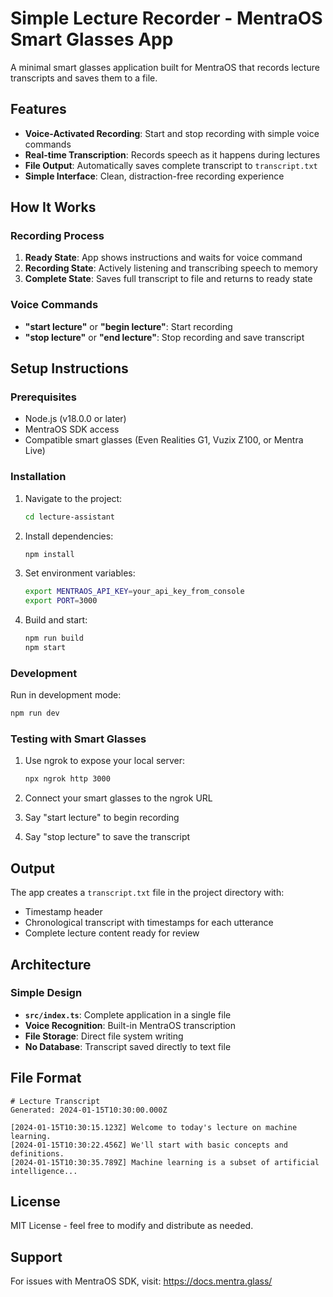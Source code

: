 # Simple Lecture Recorder - MentraOS Smart Glasses App

A minimal smart glasses application built for MentraOS that records lecture transcripts and saves them to a file.

## Features

- **Voice-Activated Recording**: Start and stop recording with simple voice commands
- **Real-time Transcription**: Records speech as it happens during lectures
- **File Output**: Automatically saves complete transcript to `transcript.txt`
- **Simple Interface**: Clean, distraction-free recording experience

## How It Works

### Recording Process

1. **Ready State**: App shows instructions and waits for voice command
2. **Recording State**: Actively listening and transcribing speech to memory
3. **Complete State**: Saves full transcript to file and returns to ready state

### Voice Commands

- **"start lecture"** or **"begin lecture"**: Start recording
- **"stop lecture"** or **"end lecture"**: Stop recording and save transcript

## Setup Instructions

### Prerequisites

- Node.js (v18.0.0 or later)
- MentraOS SDK access
- Compatible smart glasses (Even Realities G1, Vuzix Z100, or Mentra Live)

### Installation

1. Navigate to the project:

   ```bash
   cd lecture-assistant
   ```

2. Install dependencies:

   ```bash
   npm install
   ```

3. Set environment variables:

   ```bash
   export MENTRAOS_API_KEY=your_api_key_from_console
   export PORT=3000
   ```

4. Build and start:
   ```bash
   npm run build
   npm start
   ```

### Development

Run in development mode:

```bash
npm run dev
```

### Testing with Smart Glasses

1. Use ngrok to expose your local server:

   ```bash
   npx ngrok http 3000
   ```

2. Connect your smart glasses to the ngrok URL
3. Say "start lecture" to begin recording
4. Say "stop lecture" to save the transcript

## Output

The app creates a `transcript.txt` file in the project directory with:

- Timestamp header
- Chronological transcript with timestamps for each utterance
- Complete lecture content ready for review

## Architecture

### Simple Design

- **`src/index.ts`**: Complete application in a single file
- **Voice Recognition**: Built-in MentraOS transcription
- **File Storage**: Direct file system writing
- **No Database**: Transcript saved directly to text file

## File Format

```
# Lecture Transcript
Generated: 2024-01-15T10:30:00.000Z

[2024-01-15T10:30:15.123Z] Welcome to today's lecture on machine learning.
[2024-01-15T10:30:22.456Z] We'll start with basic concepts and definitions.
[2024-01-15T10:30:35.789Z] Machine learning is a subset of artificial intelligence...
```

## License

MIT License - feel free to modify and distribute as needed.

## Support

For issues with MentraOS SDK, visit: https://docs.mentra.glass/
